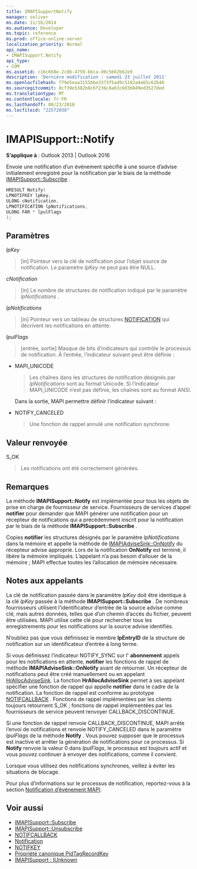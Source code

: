 ```yaml
---
title: IMAPISupportNotify
manager: soliver
ms.date: 11/16/2014
ms.audience: Developer
ms.topic: reference
ms.prod: office-online-server
localization_priority: Normal
api_name:
- IMAPISupport.Notify
api_type:
- COM
ms.assetid: c16c668e-2c8b-4759-bbca-d0c5662b62e9
description: 'Derniére modification : samedi 23 juillet 2011'
ms.openlocfilehash: f79e5eaa3155bbe3373f5ad9c5182a4a65c62648
ms.sourcegitcommit: 0cf39e5382b8c6f236c8a63c6036849ed3527ded
ms.translationtype: MT
ms.contentlocale: fr-FR
ms.lasthandoff: 08/23/2018
ms.locfileid: "22572038"
---
```

# <a name="imapisupportnotify"></a>IMAPISupport::Notify

**S’applique à** : Outlook 2013 | Outlook 2016 
  
Envoie une notification d’un événement spécifié à une source d’advise initialement enregistré pour la notification par le biais de la méthode [IMAPISupport::Subscribe](imapisupport-subscribe.md) . 
  
```cpp
HRESULT Notify(
LPNOTIFKEY lpKey,
ULONG cNotification,
LPNOTIFICATION lpNotifications,
ULONG FAR * lpulFlags
);
```

## <a name="parameters"></a>Paramètres

_lpKey_
  
> [in] Pointeur vers la clé de notification pour l’objet source de notification. Le paramètre _lpKey_ ne peut pas être NULL. 
    
_cNotification_
  
> [in] Le nombre de structures de notification indiqué par le paramètre _lpNotifications_ . 
    
_lpNotifications_
  
> [in] Pointeur vers un tableau de structures [NOTIFICATION](notification.md) qui décrivent les notifications en attente. 
    
_lpulFlags_
  
> [entrée, sortie] Masque de bits d’indicateurs qui contrôle le processus de notification. À l’entrée, l’indicateur suivant peut être définie :
    
  - MAPI_UNICODE 
    
    > Les chaînes dans les structures de notification désignés par _lpNotifications_ sont au format Unicode. Si l’indicateur MAPI_UNICODE n’est pas définie, les chaînes sont au format ANSI. 

    Dans la sortie, MAPI permettre définir l’indicateur suivant :
        
  - NOTIFY_CANCELED 
    
    > Une fonction de rappel annulé une notification synchrone.
    
## <a name="return-value"></a>Valeur renvoyée

S_OK 
  
> Les notifications ont été correctement générées.
    
## <a name="remarks"></a>Remarques

La méthode **IMAPISupport::Notify** est implémentée pour tous les objets de prise en charge de fournisseur de service. Fournisseurs de services d’appel **notifier** pour demander que MAPI générer une notification pour un récepteur de notifications qui a précédemment inscrit pour la notification par le biais de la méthode **IMAPISupport::Subscribe** . 
  
Copies **notifier** les structures désignés par le paramètre _lpNotifications_ dans la mémoire et appelle la méthode de [IMAPIAdviseSink::OnNotify](imapiadvisesink-onnotify.md) du récepteur advise approprié. Lors de la notification **OnNotify** est terminé, il libère la mémoire impliqués. L’appelant n’a pas besoin d’allouer de la mémoire ; MAPI effectue toutes les l’allocation de mémoire nécessaire. 
  
## <a name="notes-to-callers"></a>Notes aux appelants

La clé de notification passée dans le paramètre _lpKey_ doit être identique à la clé _lpKey_ passée à la méthode **IMAPISupport::Subscribe** . De nombreux fournisseurs utilisent l’identificateur d’entrée de la source advise comme clé, mais autres données, telles que d’un chemin d’accès du fichier, peuvent être utilisées. MAPI utilise cette clé pour rechercher tous les enregistrements pour les notifications sur la source advise identifiés. 
  
N’oubliez pas que vous définissez le membre **lpEntryID** de la structure de notification sur un identificateur d’entrée à long terme. 
  
Si vous définissez l’indicateur NOTIFY_SYNC sur l' **abonnement** appels pour les notifications en attente, **notifier** les fonctions de rappel de méthode **IMAPIAdviseSink::OnNotify** avant de retourner. Un récepteur de notifications peut être créé manuellement ou en appelant [HrAllocAdviseSink](hrallocadvisesink.md). La fonction **HrAllocAdviseSink** permet à ses appelant spécifier une fonction de rappel qui appelle **notifier** dans le cadre de la notification. La fonction de rappel est conforme au prototype [NOTIFCALLBACK](notifcallback.md) . Fonctions de rappel implémentées par les clients toujours retournent S_OK ; fonctions de rappel implémentées par les fournisseurs de service peuvent renvoyer CALLBACK_DISCONTINUE. 
  
Si une fonction de rappel renvoie CALLBACK_DISCONTINUE, MAPI arrête l’envoi de notifications et renvoie NOTIFY_CANCELED dans le paramètre _lpulFlags_ de la méthode **Notify** . Vous pouvez supposer que le processus est inactive et arrêter la génération de notifications pour ce processus. Si **Notify** renvoie la valeur 0 dans _lpulFlags_, le processus est toujours actif et vous pouvez continuer à envoyer des notifications, comme il convient.
  
Lorsque vous utilisez des notifications synchrones, veillez à éviter les situations de blocage.
  
Pour plus d’informations sur le processus de notification, reportez-vous à la section [Notification d’événement MAPI](event-notification-in-mapi.md). 
  
## <a name="see-also"></a>Voir aussi

- [IMAPISupport::Subscribe](imapisupport-subscribe.md)  
- [IMAPISupport::Unsubscribe](imapisupport-unsubscribe.md)  
- [NOTIFCALLBACK](notifcallback.md) 
- [Notification](notification.md)  
- [NOTIFKEY](notifkey.md)  
- [Propriété canonique PidTagRecordKey](pidtagrecordkey-canonical-property.md)  
- [IMAPISupport : IUnknown](imapisupportiunknown.md)

